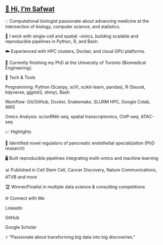 <h2><u>👋 Hi, I’m Safwat</u></h2>

💡 Computational biologist passionate about advancing medicine at the intersection of biology, computer science, and statistics.

🔬 I work with single-cell and spatial -omics, building scalable and reproducible pipelines in Python, R, and Bash.

☁️ Experienced with HPC clusters, Docker, and cloud GPU platforms.

🎯 Currently finishing my PhD at the University of Toronto (Biomedical Engineering).

🔧 Tech & Tools

Programming: Python (Scanpy, scVI, scikit-learn, pandas), R (Seurat, tidyverse, ggplot2, shiny), Bash

Workflow: Git/GitHub, Docker, Snakemake, SLURM HPC, Google Colab, AWS

Omics Analysis: sc/snRNA-seq, spatial transcriptomics, ChIP-seq, ATAC-seq

📈 Highlights

🧬 Identified novel regulators of pancreatic endothelial specialization (PhD research)

🖥️ Built reproducible pipelines integrating multi-omics and machine learning

📊 Published in Cell Stem Cell, Cancer Discovery, Nature Communications, ATVB and more

🏆 Winner/Finalist in multiple data science & consulting competitions

🌐 Connect with Me

LinkedIn

GitHub

Google Scholar

⚡ "Passionate about transforming big data into big discoveries."
